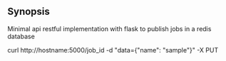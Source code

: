 ## Synopsis

Minimal api restful implementation with flask to publish jobs in a redis database

curl http://hostname:5000/job_id -d "data={\"name\": \"sample\"}" -X PUT

